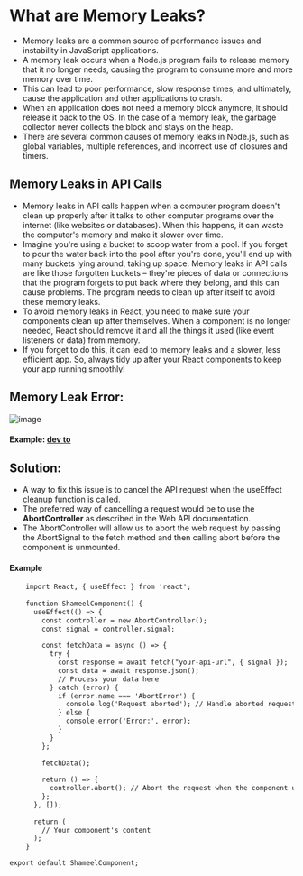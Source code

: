 # What are Memory Leaks?
- Memory leaks are a common source of performance issues and instability in JavaScript applications.
- A memory leak occurs when a Node.js program fails to release memory that it no longer needs, causing the program to consume more and more memory over time.
- This can lead to poor performance, slow response times, and ultimately, cause the application and other applications to crash.
- When an application does not need a memory block anymore, it should release it back to the OS. In the case of a memory leak, the garbage collector never collects the block and stays on the heap.
- There are several common causes of memory leaks in Node.js, such as global variables, multiple references, and incorrect use of closures and timers.
## Memory Leaks in API Calls
- Memory leaks in API calls happen when a computer program doesn't clean up properly after it talks to other computer programs over the internet (like websites or databases). When this happens, it can waste the computer's memory and make it slower over time.
- Imagine you're using a bucket to scoop water from a pool. If you forget to pour the water back into the pool after you're done, you'll end up with many buckets lying around, taking up space. Memory leaks in API calls are like those forgotten buckets – they're pieces of data or connections that the program forgets to put back where they belong, and this can cause problems. The program needs to clean up after itself to avoid these memory leaks.
- To avoid memory leaks in React, you need to make sure your components clean up after themselves. When a component is no longer needed, React should remove it and all the things it used (like event listeners or data) from memory.
- If you forget to do this, it can lead to memory leaks and a slower, less efficient app. So, always tidy up after your React components to keep your app running smoothly!
## Memory Leak Error:
![image](https://github.com/zainab-Memon/Learning-React/assets/88162824/e4ef42e4-5436-4458-a509-72e808faf01f)
#### Example: [dev to](https://medium.com/geekculture/avoid-memory-leaks-in-your-react-app-by-canceling-api-calls-9cf692c06573#:~:text=Memory%20leaks%20are%20not%20a,unmounted%20before%20the%20request%20finishes.)
## Solution:
- A way to fix this issue is to cancel the API request when the useEffect cleanup function is called.
- The preferred way of cancelling a request would be to use the <b>AbortController</b> as described in the Web API documentation.
- The AbortController will allow us to abort the web request by passing the AbortSignal to the fetch method and then calling abort before the component is unmounted.
#### Example
```html
    import React, { useEffect } from 'react';
    
    function ShameelComponent() {
      useEffect(() => {
        const controller = new AbortController();
        const signal = controller.signal;
    
        const fetchData = async () => {
          try {
            const response = await fetch("your-api-url", { signal });
            const data = await response.json();
            // Process your data here
          } catch (error) {
            if (error.name === 'AbortError') {
              console.log('Request aborted'); // Handle aborted request
            } else {
              console.error('Error:', error);
            }
          }
        };
    
        fetchData();
    
        return () => {
          controller.abort(); // Abort the request when the component unmounts
        };
      }, []);
    
      return (
        // Your component's content
      );
    }

export default ShameelComponent;
```
